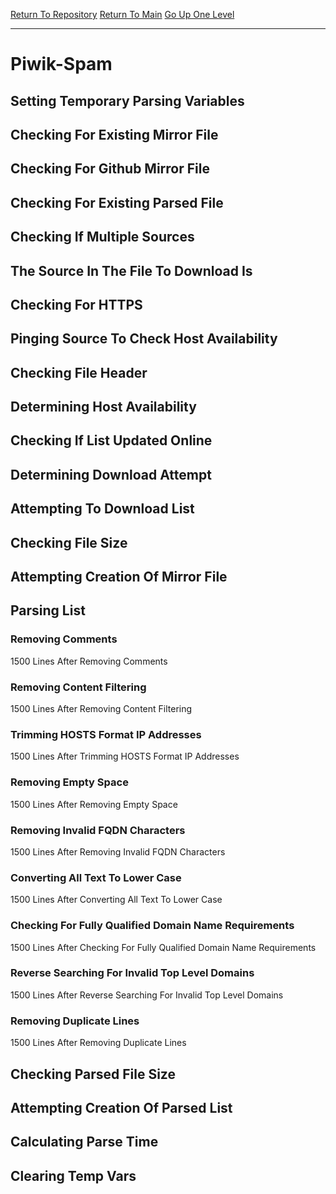 [Return To Repository](https://github.com/deathbybandaid/piholeparser/)
[Return To Main](https://github.com/deathbybandaid/piholeparser/blob/master/RecentRunLogs/Mainlog.md)
[Go Up One Level](https://github.com/deathbybandaid/piholeparser/blob/master/RecentRunLogs/TopLevelScripts/30-Processing-External-Blacklists.md)
____________________________________
# Piwik-Spam
## Setting Temporary Parsing Variables
## Checking For Existing Mirror File
## Checking For Github Mirror File
## Checking For Existing Parsed File
## Checking If Multiple Sources
## The Source In The File To Download Is
## Checking For HTTPS
## Pinging Source To Check Host Availability
## Checking File Header
## Determining Host Availability
## Checking If List Updated Online
## Determining Download Attempt
## Attempting To Download List
## Checking File Size
## Attempting Creation Of Mirror File
## Parsing List
### Removing Comments
1500 Lines After Removing Comments
### Removing Content Filtering
1500 Lines After Removing Content Filtering
### Trimming HOSTS Format IP Addresses
1500 Lines After Trimming HOSTS Format IP Addresses
### Removing Empty Space
1500 Lines After Removing Empty Space
### Removing Invalid FQDN Characters
1500 Lines After Removing Invalid FQDN Characters
### Converting All Text To Lower Case
1500 Lines After Converting All Text To Lower Case
### Checking For Fully Qualified Domain Name Requirements
1500 Lines After Checking For Fully Qualified Domain Name Requirements
### Reverse Searching For Invalid Top Level Domains
1500 Lines After Reverse Searching For Invalid Top Level Domains
### Removing Duplicate Lines
1500 Lines After Removing Duplicate Lines
## Checking Parsed File Size
## Attempting Creation Of Parsed List
## Calculating Parse Time
## Clearing Temp Vars
